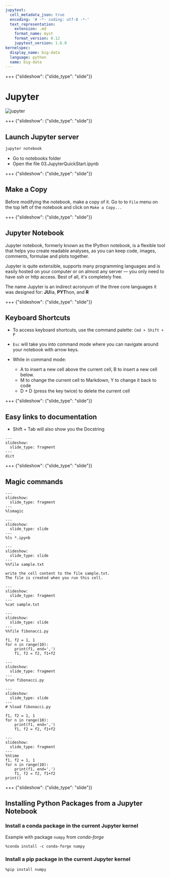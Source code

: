 ```yaml
---
jupytext:
  cell_metadata_json: true
  encoding: '# -*- coding: utf-8 -*-'
  text_representation:
    extension: .md
    format_name: myst
    format_version: 0.12
    jupytext_version: 1.6.0
kernelspec:
  display_name: big-data
  language: python
  name: big-data
---
```


+++ {"slideshow": {"slide_type": "slide"}}

# Jupyter

![jupyter](images/jupyter-logo.png)

+++ {"slideshow": {"slide_type": "slide"}}

## Launch Jupyter server

```bash
jupyter notebook
```


- Go to notebooks folder
- Open the file 03.JupyterQuickStart.ipynb

+++ {"slideshow": {"slide_type": "slide"}}

## Make a Copy

Before modifying the notebook, make a copy of it. Go to to `File` menu
on the top left of the notebook and click on `Make a Copy...`

+++ {"slideshow": {"slide_type": "slide"}}

## Jupyter Notebook

Jupyter notebook, formerly known as the IPython notebook, is a flexible tool that helps you create readable analyses, as you can keep code, images, comments, formulae and plots together.

Jupyter is quite extensible, supports many programming languages and is easily hosted on your computer or on almost any server — you only need to have ssh or http access. Best of all, it's completely free.

The name Jupyter is an indirect acronyum of the three core languages it was designed for: **JU**lia, **PYT**hon, and **R**

+++ {"slideshow": {"slide_type": "slide"}}

## Keyboard Shortcuts

- To access keyboard shortcuts, use the command palette: `Cmd + Shift + P`

- `Esc` will take you into command mode where you can navigate around your notebook with arrow keys.
- While in command mode:
   - A to insert a new cell above the current cell, B to insert a new cell below.
   - M to change the current cell to Markdown, Y to change it back to code
   - D + D (press the key twice) to delete the current cell


+++ {"slideshow": {"slide_type": "slide"}}

## Easy links to documentation

- Shift + Tab will also show you the Docstring

```{code-cell} ipython3
---
slideshow:
  slide_type: fragment
---
dict
```

+++ {"slideshow": {"slide_type": "slide"}}

## Magic commands


```{code-cell} ipython3
---
slideshow:
  slide_type: fragment
---
%lsmagic
```

```{code-cell} ipython3
---
slideshow:
  slide_type: slide
---
%ls *.ipynb
```

```{code-cell} ipython3
---
slideshow:
  slide_type: slide
---
%%file sample.txt

write the cell content to the file sample.txt.
The file is created when you run this cell.
```

```{code-cell} ipython3
---
slideshow:
  slide_type: fragment
---
%cat sample.txt
```

```{code-cell} ipython3
---
slideshow:
  slide_type: slide
---
%%file fibonacci.py

f1, f2 = 1, 1
for n in range(10):
    print(f1, end=',')
    f1, f2 = f2, f1+f2
```

```{code-cell} ipython3
---
slideshow:
  slide_type: fragment
---
%run fibonacci.py
```

```{code-cell} ipython3
---
slideshow:
  slide_type: slide
---
# %load fibonacci.py

f1, f2 = 1, 1
for n in range(10):
    print(f1, end=',')
    f1, f2 = f2, f1+f2
```

```{code-cell} ipython3
---
slideshow:
  slide_type: fragment
---
%%time
f1, f2 = 1, 1
for n in range(10):
    print(f1, end=',')
    f1, f2 = f2, f1+f2
print()
```

+++ {"slideshow": {"slide_type": "slide"}}

## Installing Python Packages from a Jupyter Notebook

### Install a conda package in the current Jupyter kernel

Example with package `numpy` from *conda-forge*

```
%conda install -c conda-forge numpy
```

### Install a pip package in the current Jupyter kernel

```
%pip install numpy
```

```{code-cell} ipython3

```
